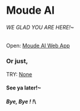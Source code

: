 # Moude AI

###### *WE GLAD YOU ARE HERE!~*

Open: [Moude AI Web App]()
### Or just,
TRY: [None](OO0055HHO#HH)
#### See ya later!~
#### *Bye, Bye ! !*\
## 
## 
